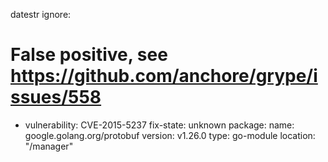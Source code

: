 datestr
ignore:
  # False positive, see https://github.com/anchore/grype/issues/558
  - vulnerability: CVE-2015-5237
  fix-state: unknown
  package:
    name: google.golang.org/protobuf
    version: v1.26.0
    type: go-module
    location: "/manager"
